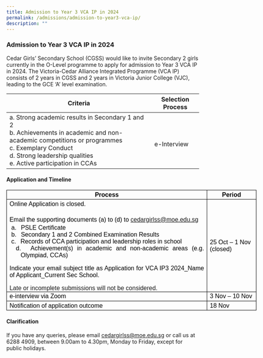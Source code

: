 ```yaml
---
title: Admission to Year 3 VCA IP in 2024
permalink: /admissions/admission-to-year3-vca-ip/
description: ""
---
```

### Admission to Year 3 VCA IP in 2024

Cedar Girls’ Secondary School (CGSS) would like to invite Secondary 2 girls currently in the O-Level programme to apply for admission to Year 3 VCA IP in 2024. The Victoria-Cedar Alliance Integrated Programme (VCA IP) consists of 2 years in CGSS and 2 years in Victoria Junior College (VJC), leading to the GCE ‘A’ level examination.

| Criteria | Selection Process |
|---|---|
| a.    Strong academic results in Secondary 1 and 2<br>b.    Achievements in academic and non-academic competitions or programmes<br>c.     Exemplary Conduct<br>d.    Strong leadership qualities<br>e.    Active participation in CCAs<br>  |  <br>e-Interview   |

#### Application and Timeline

<table class="MsoNormalTable" border="1" cellspacing="0" cellpadding="0" width="654" style="width:490.25pt;border-collapse:collapse;border:none;mso-border-alt:
 solid windowtext .5pt;mso-yfti-tbllook:1184;mso-padding-alt:0in 5.4pt 0in 5.4pt;
 mso-border-insideh:.5pt solid windowtext;mso-border-insidev:.5pt solid windowtext"><tbody><tr style="mso-yfti-irow:0;mso-yfti-firstrow:yes;height:12.75pt"><td width="536" style="width:401.95pt;border:solid windowtext 1.0pt;mso-border-alt:
  solid windowtext .5pt;padding:0in 5.4pt 0in 5.4pt;height:12.75pt"><p class="MsoNormal" align="center" style="margin-top:2.0pt;margin-right:0in;
  margin-bottom:2.0pt;margin-left:0in;text-align:center;line-height:normal;
  layout-grid-mode:char;mso-layout-grid-align:none"><b><span lang="EN-SG" style="font-size:12.0pt;font-family:&quot;Arial&quot;,sans-serif;mso-fareast-font-family:
  &quot;Times New Roman&quot;;color:black;mso-themecolor:text1">Process</span></b></p></td><td width="118" style="width:88.3pt;border:solid windowtext 1.0pt;border-left:
  none;mso-border-left-alt:solid windowtext .5pt;mso-border-alt:solid windowtext .5pt;
  padding:0in 5.4pt 0in 5.4pt;height:12.75pt"><p class="MsoNormal" align="center" style="margin-top:2.0pt;margin-right:0in;
  margin-bottom:2.0pt;margin-left:0in;text-align:center;line-height:normal;
  layout-grid-mode:char;mso-layout-grid-align:none"><b><span lang="EN-SG" style="font-size:12.0pt;font-family:&quot;Arial&quot;,sans-serif;mso-fareast-font-family:
  &quot;Times New Roman&quot;;color:black;mso-themecolor:text1">Period</span></b></p></td></tr><tr style="mso-yfti-irow:1;height:12.75pt"><td width="536" style="width:401.95pt;border:solid windowtext 1.0pt;border-top:
  none;mso-border-top-alt:solid windowtext .5pt;mso-border-alt:solid windowtext .5pt;
  padding:0in 5.4pt 0in 5.4pt;height:12.75pt"><p class="MsoNormal" style="margin-top:2.0pt;margin-right:0in;margin-bottom:
  2.0pt;margin-left:0in;text-align:justify;text-justify:inter-ideograph;
  line-height:normal;layout-grid-mode:char;mso-layout-grid-align:none"><span lang="EN-SG" style="font-size:12.0pt;font-family:&quot;Arial&quot;,sans-serif;mso-fareast-font-family:
  &quot;Times New Roman&quot;;color:black;mso-themecolor:text1">Online Application is closed. </span></p><p class="MsoNormal" style="margin-top:2.0pt;margin-right:0in;margin-bottom:
  2.0pt;margin-left:0in;text-align:justify;text-justify:inter-ideograph;
  line-height:normal;layout-grid-mode:char;mso-layout-grid-align:none"><span lang="EN-SG" style="font-size:12.0pt;font-family:&quot;Arial&quot;,sans-serif;mso-fareast-font-family:
  &quot;Times New Roman&quot;;color:black;mso-themecolor:text1">&nbsp;</span></p><p class="MsoNormal" style="margin-top:2.0pt;margin-right:0in;margin-bottom:
  2.0pt;margin-left:0in;line-height:normal;layout-grid-mode:char;mso-layout-grid-align:
  none"><span lang="EN-SG" style="font-size:12.0pt;font-family:&quot;Arial&quot;,sans-serif;
  mso-fareast-font-family:&quot;Times New Roman&quot;;color:black;mso-themecolor:text1">Email the supporting </span><span style="font-size:12.0pt;font-family:&quot;Arial&quot;,sans-serif;
  mso-fareast-font-family:SimSun;color:black;mso-themecolor:text1;mso-ansi-language:
  EN-US">documents (a) to (d) to </span><span lang="EN-SG"><a href="mailto:cedargirlss@moe.edu.sg"><span style="font-size:12.0pt;
  font-family:&quot;Arial&quot;,sans-serif;mso-bidi-font-weight:bold">cedargirlss@moe.edu.sg</span></a></span><span lang="EN-SG" style="font-size:12.0pt;font-family:&quot;Arial&quot;,sans-serif;mso-fareast-font-family:
  &quot;Times New Roman&quot;;color:black;mso-themecolor:text1"></span></p><p class="MsoListParagraphCxSpFirst" style="margin-top:0in;margin-right:0in;
  margin-bottom:0in;margin-left:21.85pt;mso-add-space:auto;text-align:justify;
  text-justify:inter-ideograph;text-indent:-21.85pt;mso-text-indent-alt:-9.0pt;
  line-height:normal;mso-list:l0 level1 lfo1"><span style="font-size:12.0pt;font-family:&quot;Arial&quot;,sans-serif;mso-fareast-font-family:
  Arial;color:black;mso-themecolor:text1;mso-ansi-language:EN-US"><span style="mso-list:Ignore"><span style="font:7.0pt &quot;Times New Roman&quot;">&nbsp; </span>a.<span style="font:7.0pt &quot;Times New Roman&quot;">&nbsp;&nbsp;&nbsp;&nbsp; </span></span></span><span style="font-size:12.0pt;font-family:&quot;Arial&quot;,sans-serif;mso-fareast-font-family:
  SimSun;color:black;mso-themecolor:text1;mso-ansi-language:EN-US">PSLE Certificate</span></p><p class="MsoListParagraphCxSpMiddle" style="margin-top:0in;margin-right:0in;
  margin-bottom:0in;margin-left:21.85pt;mso-add-space:auto;text-align:justify;
  text-justify:inter-ideograph;text-indent:-21.85pt;mso-text-indent-alt:-9.0pt;
  line-height:normal;mso-list:l0 level1 lfo1"><span style="font-size:12.0pt;font-family:&quot;Arial&quot;,sans-serif;mso-fareast-font-family:
  Arial;color:black;mso-themecolor:text1;mso-ansi-language:EN-US"><span style="mso-list:Ignore"><span style="font:7.0pt &quot;Times New Roman&quot;">&nbsp; </span>b.<span style="font:7.0pt &quot;Times New Roman&quot;">&nbsp;&nbsp;&nbsp;&nbsp; </span></span></span><span style="font-size:12.0pt;font-family:&quot;Arial&quot;,sans-serif;mso-fareast-font-family:
  SimSun;color:black;mso-themecolor:text1;mso-ansi-language:EN-US">Secondary 1 and 2 Combined Examination Results</span></p><p class="MsoListParagraphCxSpMiddle" style="margin-top:0in;margin-right:0in;
  margin-bottom:0in;margin-left:21.85pt;mso-add-space:auto;text-align:justify;
  text-justify:inter-ideograph;text-indent:-21.85pt;mso-text-indent-alt:-9.0pt;
  line-height:normal;mso-list:l0 level1 lfo1"><span style="font-size:12.0pt;font-family:&quot;Arial&quot;,sans-serif;mso-fareast-font-family:
  Arial;color:black;mso-themecolor:text1;mso-ansi-language:EN-US"><span style="mso-list:Ignore"><span style="font:7.0pt &quot;Times New Roman&quot;">&nbsp; </span>c.<span style="font:7.0pt &quot;Times New Roman&quot;">&nbsp;&nbsp;&nbsp;&nbsp; </span></span></span><span style="font-size:12.0pt;font-family:&quot;Arial&quot;,sans-serif;mso-fareast-font-family:
  SimSun;color:black;mso-themecolor:text1;mso-ansi-language:EN-US">Records of CCA participation and leadership roles in school</span></p><p class="MsoListParagraphCxSpLast" style="margin-top:0in;margin-right:0in;
  margin-bottom:0in;margin-left:21.85pt;mso-add-space:auto;text-align:justify;
  text-justify:inter-ideograph;text-indent:-21.85pt;mso-text-indent-alt:-9.0pt;
  line-height:normal;mso-list:l0 level1 lfo1"><span style="font-size:12.0pt;font-family:&quot;Arial&quot;,sans-serif;mso-fareast-font-family:
  Arial;color:black;mso-themecolor:text1;mso-ansi-language:EN-US"><span style="mso-list:Ignore"><span style="font:7.0pt &quot;Times New Roman&quot;">&nbsp; </span>d.<span style="font:7.0pt &quot;Times New Roman&quot;">&nbsp;&nbsp;&nbsp;</span></span></span><span style="font-size:12.0pt;font-family:&quot;Arial&quot;,sans-serif;mso-fareast-font-family:
  SimSun;color:black;mso-themecolor:text1;mso-ansi-language:EN-US">Achievement(s) in academic and non-academic areas (e.g. Olympiad, CCAs)</span></p><p class="MsoNormal" style="margin-bottom:0in;text-align:justify;text-justify:
  inter-ideograph;line-height:normal"></p><p class="MsoNormal" style="margin-bottom:0in;text-align:justify;text-justify:
  inter-ideograph;line-height:normal"><span style="font-size:12.0pt;font-family:
  &quot;Arial&quot;,sans-serif;mso-fareast-font-family:SimSun;color:black;mso-themecolor:
  text1;mso-ansi-language:EN-US;mso-bidi-font-weight:bold">Indicate your email subject title as Application for VCA IP3 2024_Name of Applicant_Current Sec School.</span><span lang="EN-SG" style="font-size:12.0pt;font-family:&quot;Arial&quot;,sans-serif;mso-bidi-font-weight:
  bold"></span></p><p class="MsoNormal" style="margin-bottom:0in;text-align:justify;text-justify:
  inter-ideograph;line-height:normal"></p><p class="MsoNormal" style="margin-bottom:0in;text-align:justify;text-justify:
  inter-ideograph;line-height:normal"><span lang="EN-SG" style="font-size:12.0pt;
  font-family:&quot;Arial&quot;,sans-serif;mso-bidi-font-weight:bold">Late or incomplete submissions will not be considered.</span></p></td><td width="118" style="width:88.3pt;border-top:none;border-left:none;
  border-bottom:solid windowtext 1.0pt;border-right:solid windowtext 1.0pt;
  mso-border-top-alt:solid windowtext .5pt;mso-border-left-alt:solid windowtext .5pt;
  mso-border-alt:solid windowtext .5pt;padding:0in 5.4pt 0in 5.4pt;height:12.75pt"><p class="MsoNormal" style="margin-top:2.0pt;margin-right:0in;margin-bottom:
  2.0pt;margin-left:0in;line-height:normal;layout-grid-mode:char;mso-layout-grid-align:
  none"><span lang="EN-SG" style="font-size:12.0pt;font-family:&quot;Arial&quot;,sans-serif;
  mso-fareast-font-family:&quot;Times New Roman&quot;;color:black;mso-themecolor:text1;
  mso-bidi-font-weight:bold">25 Oct – 1 Nov (closed)</span></p></td></tr><tr style="mso-yfti-irow:2;height:12.75pt"><td width="536" style="width:401.95pt;border:solid windowtext 1.0pt;border-top:
  none;mso-border-top-alt:solid windowtext .5pt;mso-border-alt:solid windowtext .5pt;
  padding:0in 5.4pt 0in 5.4pt;height:12.75pt"><p class="MsoNormal" style="margin-top:2.0pt;margin-right:0in;margin-bottom:
  2.0pt;margin-left:0in;text-align:justify;text-justify:inter-ideograph;
  line-height:normal;layout-grid-mode:char;mso-layout-grid-align:none"><span lang="EN-SG" style="font-size:12.0pt;font-family:&quot;Arial&quot;,sans-serif;mso-fareast-font-family:
  &quot;Times New Roman&quot;;color:black;mso-themecolor:text1;mso-bidi-font-style:italic">e-interview via Zoom</span></p></td><td width="118" style="width:88.3pt;border-top:none;border-left:none;
  border-bottom:solid windowtext 1.0pt;border-right:solid windowtext 1.0pt;
  mso-border-top-alt:solid windowtext .5pt;mso-border-left-alt:solid windowtext .5pt;
  mso-border-alt:solid windowtext .5pt;padding:0in 5.4pt 0in 5.4pt;height:12.75pt"><p class="MsoNormal" style="margin-top:2.0pt;margin-right:0in;margin-bottom:
  2.0pt;margin-left:0in;line-height:normal;layout-grid-mode:char;mso-layout-grid-align:
  none"><span lang="EN-SG" style="font-size:12.0pt;font-family:&quot;Arial&quot;,sans-serif;
  mso-fareast-font-family:&quot;Times New Roman&quot;;color:black;mso-themecolor:text1">3 Nov – 10 Nov<span style="background:yellow;mso-highlight:yellow"></span></span></p></td></tr><tr style="mso-yfti-irow:3;mso-yfti-lastrow:yes;height:12.75pt"><td width="536" style="width:401.95pt;border:solid windowtext 1.0pt;border-top:
  none;mso-border-top-alt:solid windowtext .5pt;mso-border-alt:solid windowtext .5pt;
  padding:0in 5.4pt 0in 5.4pt;height:12.75pt"><p class="MsoNormal" style="margin-top:2.0pt;margin-right:0in;margin-bottom:
  2.0pt;margin-left:0in;text-align:justify;text-justify:inter-ideograph;
  line-height:normal;layout-grid-mode:char;mso-layout-grid-align:none"><span lang="EN-SG" style="font-size:12.0pt;font-family:&quot;Arial&quot;,sans-serif;mso-fareast-font-family:
  &quot;Times New Roman&quot;;color:black;mso-themecolor:text1">Notification of application outcome</span></p></td><td width="118" style="width:88.3pt;border-top:none;border-left:none;
  border-bottom:solid windowtext 1.0pt;border-right:solid windowtext 1.0pt;
  mso-border-top-alt:solid windowtext .5pt;mso-border-left-alt:solid windowtext .5pt;
  mso-border-alt:solid windowtext .5pt;padding:0in 5.4pt 0in 5.4pt;height:12.75pt"><p class="MsoNormal" style="margin-top:2.0pt;margin-right:0in;margin-bottom:
  2.0pt;margin-left:0in;line-height:normal;layout-grid-mode:char;mso-layout-grid-align:
  none"><span lang="EN-SG" style="font-size:12.0pt;font-family:&quot;Arial&quot;,sans-serif;
  mso-fareast-font-family:&quot;Times New Roman&quot;;color:black;mso-themecolor:text1">18 Nov<span style="background:yellow;mso-highlight:yellow"></span></span></p></td></tr></tbody></table>


#### Clarification

If you have any queries, please email&nbsp;[cedargirlss@moe.edu.sg](mailto:cedargirlss@moe.edu.sg)&nbsp;or call us at 6288 4909, between 9.00am to 4.30pm, Monday to Friday, except for public holidays.